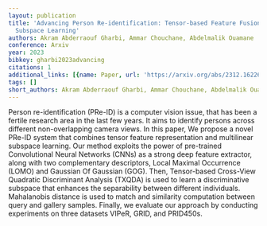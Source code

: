 ```yaml
---
layout: publication
title: 'Advancing Person Re-identification: Tensor-based Feature Fusion And Multilinear
  Subspace Learning'
authors: Akram Abderraouf Gharbi, Ammar Chouchane, Abdelmalik Ouamane
conference: Arxiv
year: 2023
bibkey: gharbi2023advancing
citations: 1
additional_links: [{name: Paper, url: 'https://arxiv.org/abs/2312.16226'}]
tags: []
short_authors: Akram Abderraouf Gharbi, Ammar Chouchane, Abdelmalik Ouamane
---
```

Person re-identification (PRe-ID) is a computer vision issue, that has been a
fertile research area in the last few years. It aims to identify persons across
different non-overlapping camera views. In this paper, We propose a novel
PRe-ID system that combines tensor feature representation and multilinear
subspace learning. Our method exploits the power of pre-trained Convolutional
Neural Networks (CNNs) as a strong deep feature extractor, along with two
complementary descriptors, Local Maximal Occurrence (LOMO) and Gaussian Of
Gaussian (GOG). Then, Tensor-based Cross-View Quadratic Discriminant Analysis
(TXQDA) is used to learn a discriminative subspace that enhances the
separability between different individuals. Mahalanobis distance is used to
match and similarity computation between query and gallery samples. Finally, we
evaluate our approach by conducting experiments on three datasets VIPeR, GRID,
and PRID450s.